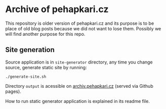 # Archive of pehapkari.cz

This repository is older version of pehapkari.cz and its purpose is to be place of old blog posts because we did not want to lose them. Possibly we will find another purpose for this repo.


## Site generation

Source application is in `site-generator` directory, any time you change source, generate static site by running:
```
./generate-site.sh
```

Directory `output` is acessible on [archiv.pehapkari.cz](https://archiv.pehapkari.cz) (served via Github pages).

How to run static generator application is explained in its readme file.

